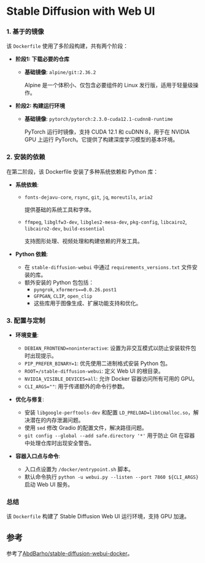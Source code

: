 # Stable Diffusion with Web UI

### **1. 基于的镜像**

该 `Dockerfile` 使用了多阶段构建，共有两个阶段：

- **阶段1: 下载必要的仓库**
  
  - **基础镜像**: `alpine/git:2.36.2`
    
    Alpine 是一个体积小、仅包含必要组件的 Linux 发行版，适用于轻量级操作。
  
- **阶段2: 构建运行环境**
  - **基础镜像**: `pytorch/pytorch:2.3.0-cuda12.1-cudnn8-runtime`
    
    PyTorch 运行时镜像，支持 CUDA 12.1 和 cuDNN 8，用于在 NVIDIA GPU 上运行 PyTorch。它提供了构建深度学习模型的基本环境。

### **2. 安装的依赖**

在第二阶段，该 Dockerfile 安装了多种系统依赖和 Python 库：

- **系统依赖**:
  - `fonts-dejavu-core`, `rsync`, `git`, `jq`, `moreutils`, `aria2`
    
    提供基础的系统工具和字体。
  - `ffmpeg`, `libglfw3-dev`, `libgles2-mesa-dev`, `pkg-config`, `libcairo2`, `libcairo2-dev`, `build-essential`
    
    支持图形处理、视频处理和构建依赖的开发工具。
  
- **Python 依赖**:
  - 在 `stable-diffusion-webui` 中通过 `requirements_versions.txt` 文件安装的库。
  - 额外安装的 Python 包包括：
    - `pyngrok`, `xformers==0.0.26.post1`
    - `GFPGAN`, `CLIP`, `open_clip`
    - 这些库用于图像生成、扩展功能支持和优化。

### **3. 配置与定制**

- **环境变量**:
  - `DEBIAN_FRONTEND=noninteractive`: 设置为非交互模式以防止安装软件包时出现提示。
  - `PIP_PREFER_BINARY=1`: 优先使用二进制格式安装 Python 包。
  - `ROOT=/stable-diffusion-webui`: 定义 Web UI 的根目录。
  - `NVIDIA_VISIBLE_DEVICES=all`: 允许 Docker 容器访问所有可用的 GPU。
  - `CLI_ARGS=""`: 用于传递额外的命令行参数。

- **优化与修复**:
  - 安装 `libgoogle-perftools-dev` 和配置 `LD_PRELOAD=libtcmalloc.so`，解决潜在的内存泄漏问题。
  - 使用 `sed` 修改 Gradio 的配置文件，解决路径问题。
  - `git config --global --add safe.directory '*'` 用于防止 Git 在容器中处理仓库时出现安全警告。

- **容器入口点与命令**:
  - 入口点设置为 `/docker/entrypoint.sh` 脚本。
  - 默认命令执行 `python -u webui.py --listen --port 7860 ${CLI_ARGS}` 启动 Web UI 服务。

### **总结**

该 `Dockerfile` 构建了 Stable Diffusion Web UI 运行环境，支持 GPU 加速。

## 参考

参考了[AbdBarho/stable-diffusion-webui-docker](https://github.com/AbdBarho/stable-diffusion-webui-docker/tree/master)。